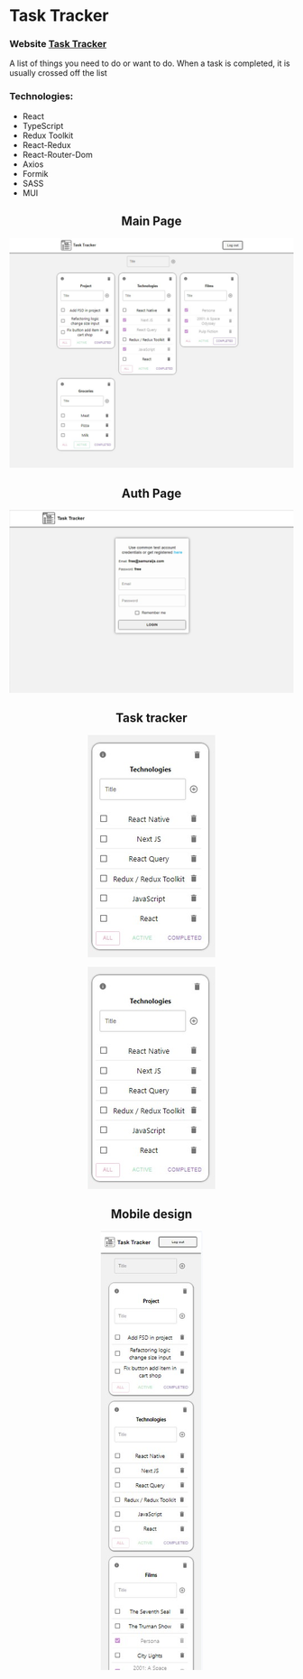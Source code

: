 # Task Tracker

### Website [Task Tracker](https://talerqa.github.io/tasktracker/)

A list of things you need to do or want to do. When a task is completed, it is usually crossed off the list

### Technologies:

- React
- TypeScript
- Redux Toolkit
- React-Redux
- React-Router-Dom
- Axios
- Formik
- SASS
- MUI



<div align="center">

<h2 align='center'>Main Page</h2>

<p align="center">
  <img src="src/common/img/readme/main-page.jpg" alt="main-page"/>
</p>

<h2 align='center'>Auth Page</h2>

<p align="center">
  <img src="src/common/img/readme/auth.jpg" alt="auth-page"/>
</p>

<h2 align='center'>Task tracker</h2>

<p align="center">
  <img src="src/common/img/readme/todolist.jpg" alt="Task-tracker-Item"/>
</p>

![](src/common/img/readme/todolist.jpg)

<h2 align='center'>Mobile design</h2>

<p align="center">
  <img src="src/common/img/readme/Mobile.jpg" alt=mobile-design"/>
</p>


</div>


